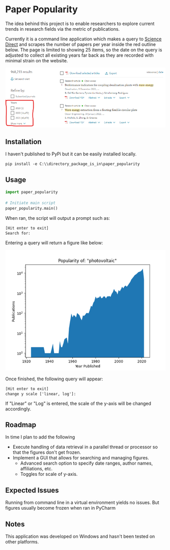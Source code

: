 # Paper Popularity

The idea behind this project is to enable researchers to explore current trends in research fields via the metric of publications.

Currently it is a command line application which makes a query to [Science Direct](https://sciencedirect.com) and scrapes the number of papers per year inside the red outline below. The page is limited to showing 25 items, so the date on the query is adjusted to collect all existing years far back as they are recorded with minimal strain on the website.

![Search page screenshot](Assets/years_screenshot.png)

## Installation

I haven't published to PyPi but it can be easily installed locally.
``` shell
pip install -e C:\\directory_package_is_in\paper_popularity
```

## Usage

``` python
import paper_popularity

# Initiate main script
paper_popularity.main()
```

When ran, the script will output a prompt such as:

``` shell
[Hit enter to exit]
Search for:
```

Entering a query will return a figure like below:

![example figure](Assets/example_output.png)

Once finished, the following query will appear:

``` shell
[Hit enter to exit]
change y scale ['linear, log']:
```

If "Linear" or "Log" is entered, the scale of the y-axis will be changed accordingly.

## Roadmap
In time I plan to add the following

* Execute handling of data retrieval in a parallel thread or processor so that the figures don't get frozen.
* Implement a GUI that allows for searching and managing figures.
    * Advanced search option to specify date ranges, author names, affiliations, etc.
    * Toggles for scale of y-axis.
    
## Expected Issues

Running from command line in a virtual environment yields no issues. But figures usually become frozen when ran in PyCharm

## Notes

This application was developed on Windows and hasn't been tested on other platforms.
